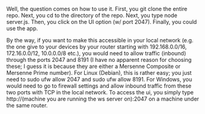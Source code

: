 Well, the question comes on how to use it.
First, you git clone the entire repo.
Next, you cd to the directory of the repo.
Next, you type node server.js.
Then, you click on the UI option (w/ port 2047).
Finally, you could use the app.

By the way, if you want to make this accessible in your local network (e.g. the one give to your devices by your router starting with 192.168.0.0/16, 172.16.0.0/12, 10.0.0.0/8 etc.), you would need to allow traffic (inbound) through the ports 2047 and 8191 (I have no apparent reason for choosing these; I guess it is because they are either a Mersenne Composite or Mersenne Prime number). For Linux (Debian), this is rather easy; you just need to sudo ufw allow 2047 and sudo ufw allow 8191. For Windows, you would need to go to firewall settings and allow inbound traffic from these two ports with TCP in the local network. To access the ui, you simply type http://(machine you are running the ws server on):2047 on a machine under the same router.
